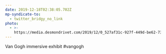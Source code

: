 ```yaml
---
date: 2019-12-18T02:38:05.702Z
mp-syndicate-to:
  - twitter_bridgy_no_link
photo:
  - >-
    https://media.desmondrivet.com/2019/12/0_527af31c-927f-449d-be62-739a81b06a04.jpg
---
```


Van Gogh immersive exhibit #vangogh
